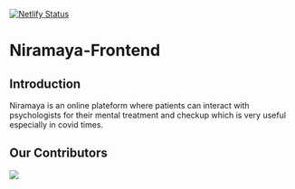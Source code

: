 [![Netlify Status](https://api.netlify.com/api/v1/badges/0c3610d0-98e0-4012-8b99-2dcdce6f4d77/deploy-status)](https://app.netlify.com/sites/niramaya/deploys)

# Niramaya-Frontend

## Introduction
Niramaya is an online plateform where patients can interact with psychologists for their mental treatment and checkup which is very useful especially in covid times.

## Our Contributors
<a href = "https://github.com/saurabhmehta1601/Niramaya-frontend/graphs/contributors">
  <img src = "https://contrib.rocks/image?repo=saurabhmehta1601/Niramaya-frontend"/>
</a>

